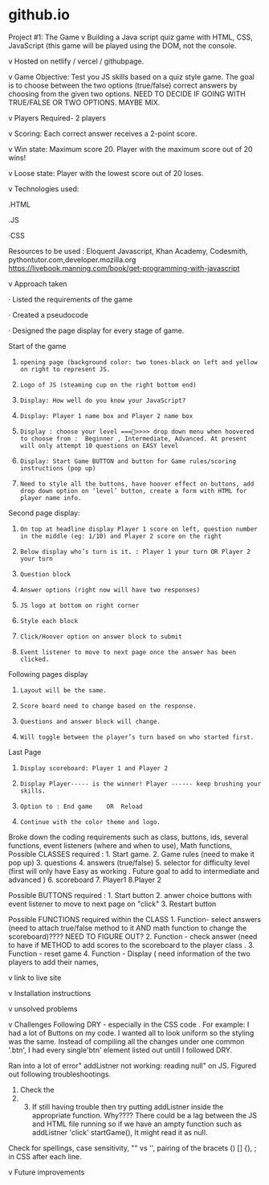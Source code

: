 # github.io
Project #1: The Game
v Building a Java script quiz game with HTML, CSS, JavaScript (this game will be played using the DOM, not the console.

v Hosted on netlify / vercel / githubpage.


v Game Objective: Test you JS skills based on a quiz style game. The goal is to choose between the two options (true/false) correct answers by choosing from the given two options. NEED TO DECIDE IF GOING WITH TRUE/FALSE OR TWO OPTIONS. MAYBE MIX.

v Players Required- 2 players

v Scoring: Each correct answer receives a 2-point score.

v Win state: Maximum score 20. Player with the maximum score out of 20 wins!

v Loose state: Player with the lowest score out of 20 loses.


v Technologies used:

.HTML

.JS

·CSS

Resources to be used : Eloquent Javascript, Khan Academy, Codesmith, pythontutor.com,developer.mozilla.org
https://livebook.manning.com/book/get-programming-with-javascript

 

 

 

 

 

 

 

v Approach taken

·      Listed the requirements of the game

·      Created a pseudocode

·      Designed the page display for every stage of game.

Start of the game

1.     opening page (background color: two tones-black on left and yellow on right to represent JS.

2.     Logo of JS (steaming cup on the right bottom end)

3.     Display: How well do you know your JavaScript?

4.     Display: Player 1 name box and Player 2 name box

5.     Display : choose your level ===>>>> drop down menu when hoovered to choose from :  Beginner , Intermediate, Advanced. At present will only attempt 10 questions on EASY level

6.     Display: Start Game BUTTON and button for Game rules/scoring instructions (pop up)

7.     Need to style all the buttons, have hoover effect on buttons, add drop down option on ‘level’ button, create a form with HTML for player name info.

Second page display:

1.     On top at headline display Player 1 score on left, question number in the middle (eg: 1/10) and Player 2 score on the right

2.     Below display who’s turn is it. : Player 1 your turn OR Player 2 your turn

3.     Question block

4.     Answer options (right now will have two responses)

5.     JS logo at bottom on right corner

6.     Style each block

7.     Click/Hoover option on answer block to submit

8.     Event listener to move to next page once the answer has been clicked.

Following pages display

1.     Layout will be the same.

2.     Score board need to change based on the response.

3.     Questions and answer block will change.

4.     Will toggle between the player’s turn based on who started first.

Last Page

1.     Display scoreboard: Player 1 and Player 2

2.     Display Player----- is the winner! Player ------ keep brushing your skills.

3.     Option to : End game    OR  Reload

4.     Continue with the color theme and logo.

                                         

                                         

 

Broke down the coding requirements such as class, buttons, ids, several functions, event listeners (where and when to use), Math functions,   
Possible CLASSES required :   1. Start game.
                              2. Game rules (need to make it pop up)
                              3. questions
                              4. answers (true/false)
                              5. selector for difficulty level (first will only have Easy as working . Future goal to add to intermediate and advanced )
                              6. scoreboard
                              7. Player1
                              8.Player 2
                              
                              
 Possible BUTTONS required :   1. Start button
                               2. anwer choice buttons with event listener to move to next page on "click"
                               3. Restart button
                               
                               
Possible FUNCTIONS required within the CLASS
                                1. Function- select answers (need to attach true/false method to it AND math function to change the scoreboard)???? NEED TO FIGURE OUT?
                                2. Function - check answer  (need to have if METHOD to add scores to the scoreboard to the player class .
                                3. Function - reset game
                                4. Function - Display ( need information of the two players to add their names, 

 

 

 

 

 

v link to live site

 

 

 

 

 

v Installation instructions

 

 

 

 

 

 

 

 

v unsolved problems 

 

 

 

 

 

 

 

v Challenges
Following DRY - especially in the CSS code . 
For example: I had a lot of Buttons on my code. I wanted all to look uniform so the styling was the same. Instead of compiling all the changes under one common '.btn', I had every single'btn' element listed out untill I followed DRY.

Ran into a lot of error" addListner not working: reading null" on JS. Figured out following troubleshootings.
1. Check the <script> tag positioning on HTML. Make sure it is either right after    at top or just above the ending </body> section at bottom.
2. Try adding 'defer' at the end such as : <script src="projectgame.js" defer></script>  
3. 3. If still having trouble then try putting addListner inside the appropriate function. Why???? There could be a lag between the JS and HTML file running so if we have an ampty function such as addListner 'click' startGame(), It might read it as null. 

Check for spellings, case sensitivity, "" vs '', pairing of the bracets () [] {}, ; in CSS after each line.
 

 

 

 

 

 

 

 

v Future improvements

 
